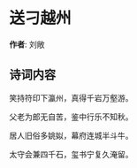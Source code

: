 # 送刁越州

**作者**: 刘敞

## 诗词内容

笑持符印下瀛州，真得千岩万壑游。

父老为郎无自苦，鉴中行乐不知秋。

居人旧俗多姚姒，幕府连城半斗牛。

太守会兼四千石，玺书宁复久淹留。

